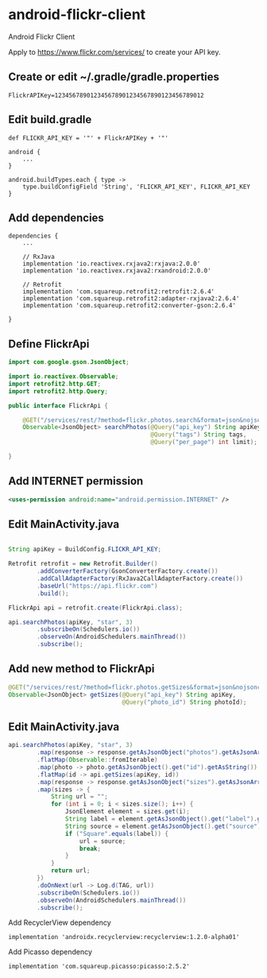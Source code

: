 # android-flickr-client

Android Flickr Client

Apply to https://www.flickr.com/services/ to create your API key.

## Create or edit ~/.gradle/gradle.properties

    FlickrAPIKey=123456789012345678901234567890123456789012

## Edit build.gradle

    def FLICKR_API_KEY = '"' + FlickrAPIKey + '"'

    android {
        ...
    }
    
    android.buildTypes.each { type ->
        type.buildConfigField 'String', 'FLICKR_API_KEY', FLICKR_API_KEY
    }
    
## Add dependencies

    dependencies {
        ...

        // RxJava
        implementation 'io.reactivex.rxjava2:rxjava:2.0.0'
        implementation 'io.reactivex.rxjava2:rxandroid:2.0.0'

        // Retrofit
        implementation 'com.squareup.retrofit2:retrofit:2.6.4'
        implementation 'com.squareup.retrofit2:adapter-rxjava2:2.6.4'
        implementation 'com.squareup.retrofit2:converter-gson:2.6.4'

    }

## Define FlickrApi

```java
import com.google.gson.JsonObject;

import io.reactivex.Observable;
import retrofit2.http.GET;
import retrofit2.http.Query;

public interface FlickrApi {

    @GET("/services/rest/?method=flickr.photos.search&format=json&nojsoncallback=1")
    Observable<JsonObject> searchPhotos(@Query("api_key") String apiKey,
                                        @Query("tags") String tags,
                                        @Query("per_page") int limit);

}
```

## Add INTERNET permission

```xml
<uses-permission android:name="android.permission.INTERNET" />
```

## Edit MainActivity.java

```java

String apiKey = BuildConfig.FLICKR_API_KEY;

Retrofit retrofit = new Retrofit.Builder()
        .addConverterFactory(GsonConverterFactory.create())
        .addCallAdapterFactory(RxJava2CallAdapterFactory.create())
        .baseUrl("https://api.flickr.com")
        .build();

FlickrApi api = retrofit.create(FlickrApi.class);

api.searchPhotos(apiKey, "star", 3)
        .subscribeOn(Schedulers.io())
        .observeOn(AndroidSchedulers.mainThread())
        .subscribe();
```

## Add new method to FlickrApi

```java
@GET("/services/rest/?method=flickr.photos.getSizes&format=json&nojsoncallback=1")
Observable<JsonObject> getSizes(@Query("api_key") String apiKey,
                                @Query("photo_id") String photoId);
```

## Edit MainActivity.java

```java
api.searchPhotos(apiKey, "star", 3)
        .map(response -> response.getAsJsonObject("photos").getAsJsonArray("photo"))
        .flatMap(Observable::fromIterable)
        .map(photo -> photo.getAsJsonObject().get("id").getAsString())
        .flatMap(id -> api.getSizes(apiKey, id))
        .map(response -> response.getAsJsonObject("sizes").getAsJsonArray("size"))
        .map(sizes -> {
            String url = "";
            for (int i = 0; i < sizes.size(); i++) {
                JsonElement element = sizes.get(i);
                String label = element.getAsJsonObject().get("label").getAsString();
                String source = element.getAsJsonObject().get("source").getAsString();
                if ("Square".equals(label)) {
                    url = source;
                    break;
                }
            }
            return url;
        })
        .doOnNext(url -> Log.d(TAG, url))
        .subscribeOn(Schedulers.io())
        .observeOn(AndroidSchedulers.mainThread())
        .subscribe();
```

Add RecyclerView dependency

    implementation 'androidx.recyclerview:recyclerview:1.2.0-alpha01'

Add Picasso dependency

    implementation 'com.squareup.picasso:picasso:2.5.2'
